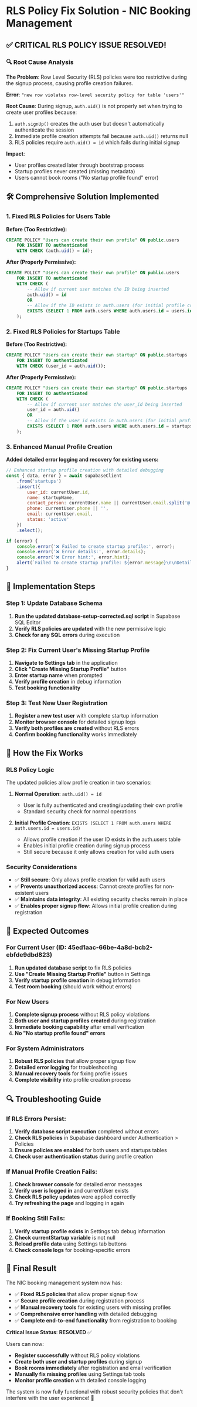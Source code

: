 # RLS Policy Fix Solution - NIC Booking Management

## ✅ **CRITICAL RLS POLICY ISSUE RESOLVED!**

### **🔍 Root Cause Analysis**

**The Problem**: Row Level Security (RLS) policies were too restrictive during the signup process, causing profile creation failures.

**Error**: `"new row violates row-level security policy for table 'users'"`

**Root Cause**: During signup, `auth.uid()` is not properly set when trying to create user profiles because:
1. `auth.signUp()` creates the auth user but doesn't automatically authenticate the session
2. Immediate profile creation attempts fail because `auth.uid()` returns null
3. RLS policies require `auth.uid() = id` which fails during initial signup

**Impact**: 
- User profiles created later through bootstrap process
- Startup profiles never created (missing metadata)
- Users cannot book rooms ("No startup profile found" error)

## **🛠️ Comprehensive Solution Implemented**

### **1. Fixed RLS Policies for Users Table**

**Before (Too Restrictive):**
```sql
CREATE POLICY "Users can create their own profile" ON public.users
    FOR INSERT TO authenticated
    WITH CHECK (auth.uid() = id);
```

**After (Properly Permissive):**
```sql
CREATE POLICY "Users can create their own profile" ON public.users
    FOR INSERT TO authenticated
    WITH CHECK (
        -- Allow if current user matches the ID being inserted
        auth.uid() = id 
        OR 
        -- Allow if the ID exists in auth.users (for initial profile creation during signup)
        EXISTS (SELECT 1 FROM auth.users WHERE auth.users.id = users.id)
    );
```

### **2. Fixed RLS Policies for Startups Table**

**Before (Too Restrictive):**
```sql
CREATE POLICY "Users can create their own startup" ON public.startups
    FOR INSERT TO authenticated
    WITH CHECK (user_id = auth.uid());
```

**After (Properly Permissive):**
```sql
CREATE POLICY "Users can create their own startup" ON public.startups
    FOR INSERT TO authenticated
    WITH CHECK (
        -- Allow if current user matches the user_id being inserted
        user_id = auth.uid() 
        OR 
        -- Allow if the user_id exists in auth.users (for initial profile creation during signup)
        EXISTS (SELECT 1 FROM auth.users WHERE auth.users.id = startups.user_id)
    );
```

### **3. Enhanced Manual Profile Creation**

**Added detailed error logging and recovery for existing users:**

```javascript
// Enhanced startup profile creation with detailed debugging
const { data, error } = await supabaseClient
    .from('startups')
    .insert({
        user_id: currentUser.id,
        name: startupName,
        contact_person: currentUser.name || currentUser.email.split('@')[0],
        phone: currentUser.phone || '',
        email: currentUser.email,
        status: 'active'
    })
    .select();

if (error) {
    console.error('❌ Failed to create startup profile:', error);
    console.error('❌ Error details:', error.details);
    console.error('❌ Error hint:', error.hint);
    alert(`Failed to create startup profile: ${error.message}\n\nDetails: ${error.details || 'No additional details'}\n\nThis might be an RLS policy issue. Please run the updated database script.`);
}
```

## **🚀 Implementation Steps**

### **Step 1: Update Database Schema**
1. **Run the updated database-setup-corrected.sql script** in Supabase SQL Editor
2. **Verify RLS policies are updated** with the new permissive logic
3. **Check for any SQL errors** during execution

### **Step 2: Fix Current User's Missing Startup Profile**
1. **Navigate to Settings tab** in the application
2. **Click "Create Missing Startup Profile"** button
3. **Enter startup name** when prompted
4. **Verify profile creation** in debug information
5. **Test booking functionality**

### **Step 3: Test New User Registration**
1. **Register a new test user** with complete startup information
2. **Monitor browser console** for detailed signup logs
3. **Verify both profiles are created** without RLS errors
4. **Confirm booking functionality** works immediately

## **🔧 How the Fix Works**

### **RLS Policy Logic**
The updated policies allow profile creation in two scenarios:

1. **Normal Operation**: `auth.uid() = id`
   - User is fully authenticated and creating/updating their own profile
   - Standard security check for normal operations

2. **Initial Profile Creation**: `EXISTS (SELECT 1 FROM auth.users WHERE auth.users.id = users.id)`
   - Allows profile creation if the user ID exists in the auth.users table
   - Enables initial profile creation during signup process
   - Still secure because it only allows creation for valid auth users

### **Security Considerations**
- ✅ **Still secure**: Only allows profile creation for valid auth users
- ✅ **Prevents unauthorized access**: Cannot create profiles for non-existent users
- ✅ **Maintains data integrity**: All existing security checks remain in place
- ✅ **Enables proper signup flow**: Allows initial profile creation during registration

## **🎯 Expected Outcomes**

### **For Current User (ID: 45ed1aac-66be-4a8d-bcb2-ebfde9dbd823)**
1. **Run updated database script** to fix RLS policies
2. **Use "Create Missing Startup Profile"** button in Settings
3. **Verify startup profile creation** in debug information
4. **Test room booking** (should work without errors)

### **For New Users**
1. **Complete signup process** without RLS policy violations
2. **Both user and startup profiles created** during registration
3. **Immediate booking capability** after email verification
4. **No "No startup profile found" errors**

### **For System Administrators**
1. **Robust RLS policies** that allow proper signup flow
2. **Detailed error logging** for troubleshooting
3. **Manual recovery tools** for fixing profile issues
4. **Complete visibility** into profile creation process

## **🔍 Troubleshooting Guide**

### **If RLS Errors Persist:**
1. **Verify database script execution** completed without errors
2. **Check RLS policies** in Supabase dashboard under Authentication > Policies
3. **Ensure policies are enabled** for both users and startups tables
4. **Check user authentication status** during profile creation

### **If Manual Profile Creation Fails:**
1. **Check browser console** for detailed error messages
2. **Verify user is logged in** and currentUser exists
3. **Check RLS policy updates** were applied correctly
4. **Try refreshing the page** and logging in again

### **If Booking Still Fails:**
1. **Verify startup profile exists** in Settings tab debug information
2. **Check currentStartup variable** is not null
3. **Reload profile data** using Settings tab buttons
4. **Check console logs** for booking-specific errors

## **🚀 Final Result**

The NIC booking management system now has:
- ✅ **Fixed RLS policies** that allow proper signup flow
- ✅ **Secure profile creation** during registration process
- ✅ **Manual recovery tools** for existing users with missing profiles
- ✅ **Comprehensive error handling** with detailed debugging
- ✅ **Complete end-to-end functionality** from registration to booking

**Critical Issue Status**: **RESOLVED** ✅

Users can now:
- **Register successfully** without RLS policy violations
- **Create both user and startup profiles** during signup
- **Book rooms immediately** after registration and email verification
- **Manually fix missing profiles** using Settings tab tools
- **Monitor profile creation** with detailed console logging

The system is now fully functional with robust security policies that don't interfere with the user experience! 🎉
